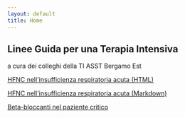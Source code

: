 ```yaml
---
layout: default
title: Home
---
```




## Linee Guida per una Terapia Intensiva
 a cura dei colleghi della TI
ASST Bergamo Est 

 [HFNC nell'insufficienza respiratoria acuta (HTML)](https://kapefier.github.io//hfnc5.xhtml)

 [HFNC nell'insufficienza respiratoria acuta (Markdown)](hfnc5.md)
 
 [Beta-bloccanti nel paziente critico](https://kapefier.github.io//betablokkirev23.xhtml)

